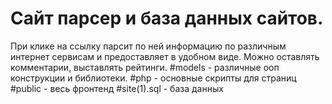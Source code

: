 # Сайт парсер и база данных сайтов.
При клике на ссылку парсит по ней информацию по различным интернет сервисам
и предоставляет в удобном виде. Можно оставлять комментарии, выставлять рейтинги.
#models - различные ооп конструкции и библиотеки.
#php - основные скрипты для страниц
#public - весь фронтенд
#site(1).sql - база данных


